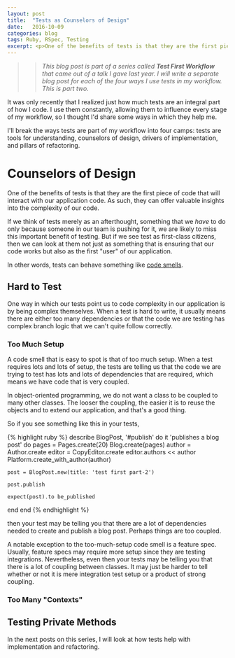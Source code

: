 ```yaml
---
layout: post
title:  "Tests as Counselors of Design"
date:   2016-10-09
categories: blog
tags: Ruby, RSpec, Testing
excerpt: <p>One of the benefits of tests is that they are the first piece of code that will interact with our application code. As such, they can offer valuable insights into the complexity of our code.</p>
---
```



>> _This blog post is part of a series called **Test First Workflow** that came out of a talk I gave last year.
I will write a separate blog post for each of the four ways I use tests in my workflow. This is part two._


It was only recently that I realized just how much tests are an integral part of how I code.
I use them constantly, allowing them to influence every stage of my workflow, so I thought I'd share some ways in which they help me.

I'll break the ways tests are part of my workflow into four camps: tests are tools for understanding, counselors of design, drivers of implementation, and pillars of refactoring.


# Counselors of Design

One of the benefits of tests is that they are the first piece of code that will
interact with our application code. As such, they can offer valuable insights
into the complexity of our code.

If we think of tests merely as an afterthought,
something that we _have_ to do only because someone in our team is pushing for
it, we are likely to miss this important benefit of testing. But if we see test
as first-class citizens, then we can look at them not just as something that is
ensuring that our code works but also as the first "user" of our application.

In other words, tests can behave something like [code
smells](https://en.wikipedia.org/wiki/Code_smell).

## Hard to Test

One way in which our tests point us to code complexity in our application is by
being complex themselves. When a test is hard to write, it usually means there
are either too many dependencies or that the code we are testing has complex branch
logic that we can't quite follow correctly.

### Too Much Setup

A code smell that is easy to spot is that of too much setup. When a test
requires lots and lots of setup, the tests are telling us that the code we are
trying to test has lots and lots of dependencies that are required, which means
we have code that is very coupled.

In object-oriented programming, we do not want a class to be coupled to many
other classes. The looser the coupling, the easier it is to reuse the objects
and to extend our application, and that's a good thing.

So if you see something like this in your tests,

{% highlight ruby %}
describe BlogPost, '#publish' do
  it 'publishes a blog post' do
    pages = Pages.create(20)
    Blog.create(pages)
    author = Author.create
    editor = CopyEditor.create
    editor.authors << author
    Platform.create_with_author(author)

    post = BlogPost.new(title: 'test first part-2')

    post.publish

    expect(post).to be_published
  end
end
{% endhighlight %}

then your test may be telling you that there are a lot of dependencies needed to
create and publish a blog post. Perhaps things are too coupled.

A notable exception to the too-much-setup code smell is a feature spec. Usually,
feature specs may require more setup since they are testing integrations.
Nevertheless, even then your tests may be telling you that there is a lot of
coupling between classes. It may just be harder to tell whether or not it is
mere integration test setup or a product of strong coupling.


### Too Many "Contexts"

## Testing Private Methods

In the next posts on this series, I will look at how tests help with implementation and refactoring.
